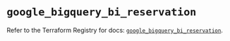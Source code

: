 # `google_bigquery_bi_reservation`

Refer to the Terraform Registry for docs: [`google_bigquery_bi_reservation`](https://registry.terraform.io/providers/hashicorp/google-beta/6.44.0/docs/resources/google_bigquery_bi_reservation).
